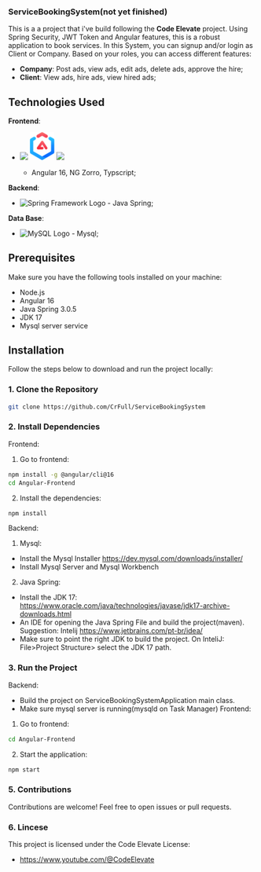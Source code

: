 ### ServiceBookingSystem(not yet finished)

This is a a project that i've build following the **Code Elevate** project. Using Spring Security, JWT Token and Angular features, this is a robust application to book services. In this System, you can signup and/or login as Client or Company. Based on your roles, you can access different features: 

- **Company**:  Post ads, view ads, edit ads, delete ads, approve the hire;
- **Client**:   View ads, hire ads, view hired ads;

## Technologies Used

**Frontend**:
  - <img src="https://img.shields.io/badge/Angular-DD0031?style=for-the-badge&logo=angular&logoColor=white" width="100" />  <img src="https://github.com/NG-ZORRO/ng-zorro-antd/blob/master/logo.svg" width="50" />  <img src="https://raw.githubusercontent.com/remojansen/logo.ts/master/ts.png" width="50" />

       - Angular 16, NG Zorro, Typscript;
    
**Backend**:
  - <img src="https://cdn.jsdelivr.net/gh/devicons/devicon/icons/spring/spring-original.svg" alt="Spring Framework Logo" width="50" />
        - Java Spring;
  
**Data Base**:
- <img src="https://cdn.jsdelivr.net/gh/devicons/devicon/icons/mysql/mysql-original.svg" alt="MySQL Logo" width="50" />
      - Mysql;

## Prerequisites

Make sure you have the following tools installed on your machine:

- Node.js
- Angular 16
- Java Spring 3.0.5
- JDK 17
- Mysql server service

## Installation

Follow the steps below to download and run the project locally:

### 1. Clone the Repository

```bash
git clone https://github.com/CrFull/ServiceBookingSystem
```
### 2. Install Dependencies
Frontend:
 1. Go to frontend:
```bash
npm install -g @angular/cli@16
cd Angular-Frontend
```
 2. Install the dependencies:
```bash
npm install
```
Backend:
 1. Mysql:
   - Install the Mysql Installer https://dev.mysql.com/downloads/installer/
   - Install Mysql Server and Mysql Workbench
    
 2. Java Spring:
   - Install the JDK 17: https://www.oracle.com/java/technologies/javase/jdk17-archive-downloads.html
   - An IDE for opening the Java Spring File and build the project(maven). Suggestion: Intelij https://www.jetbrains.com/pt-br/idea/
   - Make sure to point the right JDK to build the project. On InteliJ: File>Project Structure> select the JDK 17 path.

### 3. Run the Project
Backend:
  - Build the project on ServiceBookingSystemApplication main class.
  - Make sure mysql server is running(mysqld on Task Manager)
Frontend:
  1. Go to frontend:
```bash
cd Angular-Frontend
```
  2. Start the application:
```bash
npm start
```
### 5. Contributions
Contributions are welcome! Feel free to open issues or pull requests.


### 6. Lincese 
This project is licensed under the Code Elevate License: 
- https://www.youtube.com/@CodeElevate




